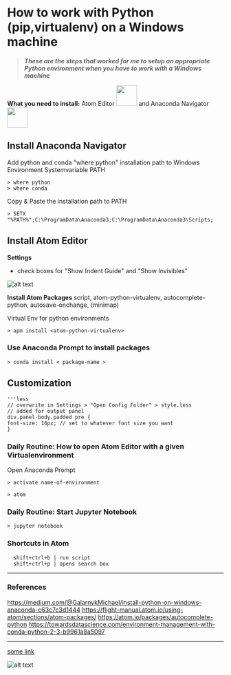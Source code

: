  # How to work with Python (pip,virtualenv) on a Windows machine
 >***These are the steps that worked for me to setup an appropriate Python environment when you have to work with a Windows machine***
 
   **What you need to install:**  Atom Editor  <img src="https://png.icons8.com/ios/1600/atom-editor.png" width="48"> 
   and Anaconda Navigator <img src="http://www.datamasters.com.br/wp-content/uploads/2017/08/thumb-anaconda.png" width="48">



 
 ## Install Anaconda Navigator
 Add python and conda "where python" installation path to Windows Environment Systemvariable PATH
 
    > where python
    > where conda 
    
Copy & Paste the installation path to PATH

    > SETX "%PATH%";C:\ProgramData\Anaconda3;C:\ProgramData\Anaconda3\Scripts; 
 
 ## Install Atom Editor
 
  **Settings**
 - check boxes for "Show Indent Guide" and "Show Invisibles"
 
 ![alt text][logo]
 


 
 **Install Atom Packages**
 script, atom-python-virtualenv, autocomplete-python, autosave-onchange, (minimap)
 
 Virtual Env for python environments
 
    > apm install <atom-python-virtualenv> 

 ### Use Anaconda Prompt to install packages
    > conda install < package-name >
  
 ## Customization
    '''less
    // overwrite in Settings > "Open Config Folder" > style.less
    // added for output panel
    div.panel-body.padded pre {
    font-size: 16px; // set to whatever font size you want
    }
 
 
 ### Daily Routine: How to open Atom Editor with a given Virtualenvironment
 Open Anaconda Prompt
 
    > activate name-of-environment
   
    > atom

 
### Daily Routine: Start Jupyter Notebook
  
    > jupyter notebook 


### Shortcuts in Atom

      shift+ctrl+b | run script
      shift+ctrl+p | opens search box 

***
### References 
https://medium.com/@GalarnykMichael/install-python-on-windows-anaconda-c63c7c3d1444
https://flight-manual.atom.io/using-atom/sections/atom-packages/
https://atom.io/packages/autocomplete-python
https://towardsdatascience.com/environment-management-with-conda-python-2-3-b9961a8a5097

***

[some link](https://www.google.com)


[logo]: https://user-images.githubusercontent.com/8896124/30044182-61ee94c6-922e-11e7-8181-10122681a1d9.gif "Atom Editor"
[atom-icon]: https://png.icons8.com/ios/1600/atom-editor.png "Atom Icon"

![alt text][atom-icon]


